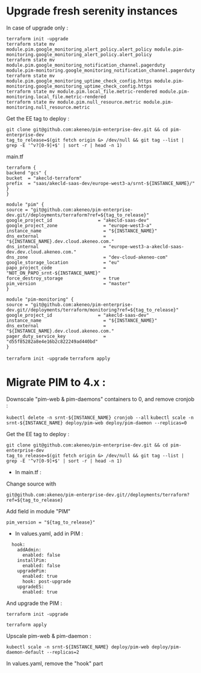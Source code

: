# Upgrade fresh serenity instances

In case of upgrade only :
```
terraform init -upgrade
terraform state mv module.pim.google_monitoring_alert_policy.alert_policy module.pim-monitoring.google_monitoring_alert_policy.alert_policy
terraform state mv module.pim.google_monitoring_notification_channel.pagerduty module.pim-monitoring.google_monitoring_notification_channel.pagerduty
terraform state mv module.pim.google_monitoring_uptime_check_config.https module.pim-monitoring.google_monitoring_uptime_check_config.https
terraform state mv module.pim.local_file.metric-rendered module.pim-monitoring.local_file.metric-rendered
terraform state mv module.pim.null_resource.metric module.pim-monitoring.null_resource.metric
```

Get the EE tag to deploy :

```
git clone git@github.com:akeneo/pim-enterprise-dev.git && cd pim-enterprise-dev
tag_to_release=$(git fetch origin &> /dev/null && git tag --list | grep -E '^v?[0-9]+$' | sort -r | head -n 1)
```

main.tf
```
terraform {
backend "gcs" {
bucket  = "akecld-terraform"
prefix  = "saas/akecld-saas-dev/europe-west3-a/srnt-${INSTANCE_NAME}/"
}
}

module "pim" {
source = "git@github.com:akeneo/pim-enterprise-dev.git//deployments/terraform?ref=${tag_to_release}"
google_project_id                 = "akecld-saas-dev"
google_project_zone                 = "europe-west3-a"
instance_name                       = "${INSTANCE_NAME}"
dns_external                        = "${INSTANCE_NAME}.dev.cloud.akeneo.com."
dns_internal                        = "europe-west3-a-akecld-saas-dev.dev.cloud.akeneo.com."
dns_zone                            = "dev-cloud-akeneo-com"
google_storage_location             = "eu"
papo_project_code                   = "NOT_ON_PAPO_srnt-${INSTANCE_NAME}"
force_destroy_storage               = true
pim_version                         = "master"
}

module "pim-monitoring" {
source = "git@github.com:akeneo/pim-enterprise-dev.git//deployments/terraform/monitoring?ref=${tag_to_release}"
google_project_id                 = "akecld-saas-dev"
instance_name                       = "${INSTANCE_NAME}"
dns_external                        = "${INSTANCE_NAME}.dev.cloud.akeneo.com."
pager_duty_service_key              = "d55f85282a8e4e16b2c822249ad440bd"
}
```

`terraform init -upgrade`
`terraform apply`


# Migrate PIM to 4.x :

Downscale "pim-web & pim-daemons" containers to 0, and remove cronjob :

`kubectl delete -n srnt-${INSTANCE_NAME} cronjob --all`
`kubectl scale -n srnt-${INSTANCE_NAME} deploy/pim-web deploy/pim-daemon --replicas=0`

Get the EE tag to deploy :

```
git clone git@github.com:akeneo/pim-enterprise-dev.git && cd pim-enterprise-dev
tag_to_release=$(git fetch origin &> /dev/null && git tag --list | grep -E '^v?[0-9]+$' | sort -r | head -n 1)
```

- In main.tf :

Change source with

`git@github.com:akeneo/pim-enterprise-dev.git//deployments/terraform?ref=${tag_to_release}`

Add field in module "PIM"

`pim_version = "${tag_to_release}"`

- In values.yaml, add in PIM :
```
  hook:
    addAdmin:
      enabled: false
    installPim:
      enabled: false
    upgradePim:
      enabled: true
      hook: post-upgrade
    upgradeES:
      enabled: true
```

And upgrade the PIM :

`terraform init -upgrade`

`terraform apply`

Upscale pim-web & pim-daemon :

`kubectl scale -n srnt-${INSTANCE_NAME} deploy/pim-web deploy/pim-daemon-default --replicas=2`

In values.yaml, remove the "hook" part
